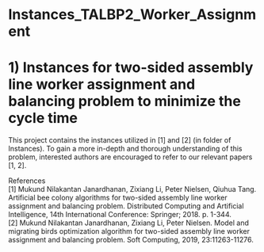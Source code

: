 # Instances_TALBP2_Worker_Assignment
# 1)	Instances for two-sided assembly line worker assignment and balancing problem to minimize the cycle time  
This project contains the instances utilized in [1] and [2] (in folder of Instances). To gain a more in-depth and thorough understanding of this problem, interested authors are encouraged to refer to our relevant papers [1, 2].  

References  
[1] Mukund Nilakantan Janardhanan, Zixiang Li, Peter Nielsen, Qiuhua Tang. Artificial bee colony algorithms for two-sided assembly line worker assignment and balancing problem.  Distributed Computing and Artificial Intelligence, 14th International Conference: Springer; 2018. p. 1-344.  
[2] Mukund Nilakantan Janardhanan, Zixiang Li, Peter Nielsen. Model and migrating birds optimization algorithm for two-sided assembly line worker assignment and balancing problem. Soft Computing, 2019, 23:11263-11276.  

